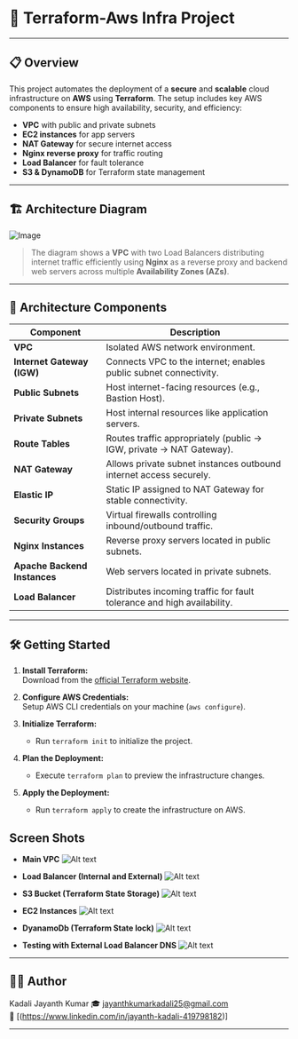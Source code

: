 # 🚀 Terraform-Aws Infra Project

---

## 📋 **Overview**

This project automates the deployment of a **secure** and **scalable** cloud infrastructure on **AWS** using **Terraform**. The setup includes key AWS components to ensure high availability, security, and efficiency:

- **VPC** with public and private subnets  
- **EC2 instances** for app servers  
- **NAT Gateway** for secure internet access  
- **Nginx reverse proxy** for traffic routing  
- **Load Balancer** for fault tolerance  
- **S3 & DynamoDB** for Terraform state management  


---

## 🏗️ **Architecture Diagram**

![Image](https://github.com/user-attachments/assets/43abfc17-d0fe-4f4f-9ca9-3fc95a95b562)

> The diagram shows a **VPC** with two Load Balancers distributing internet traffic efficiently using **Nginx** as a reverse proxy and backend web servers across multiple **Availability Zones (AZs)**.

---

## 🧩 **Architecture Components**

| Component                    | Description                                                            |
|------------------------------|------------------------------------------------------------------------|
| **VPC**                      | Isolated AWS network environment.                                      |
| **Internet Gateway (IGW)**   | Connects VPC to the internet; enables public subnet connectivity.      |
| **Public Subnets**           | Host internet-facing resources (e.g., Bastion Host).                   |
| **Private Subnets**          | Host internal resources like application servers.                      |
| **Route Tables**             | Routes traffic appropriately (public → IGW, private → NAT Gateway).    |
| **NAT Gateway**              | Allows private subnet instances outbound internet access securely.     | 
| **Elastic IP**               | Static IP assigned to NAT Gateway for stable connectivity.             |
| **Security Groups**          | Virtual firewalls controlling inbound/outbound traffic.                |
| **Nginx Instances**          | Reverse proxy servers located in public subnets.                       |
| **Apache Backend Instances** | Web servers located in private subnets.                                |
| **Load Balancer**            | Distributes incoming traffic for fault tolerance and high availability.|

---

## 🛠️ **Getting Started**

1. **Install Terraform:**  
   Download from the [official Terraform website](https://www.terraform.io/downloads).

2. **Configure AWS Credentials:**  
   Setup AWS CLI credentials on your machine (`aws configure`).

3. **Initialize Terraform:**
   - Run `terraform init` to initialize the project.

4. **Plan the Deployment:**
   - Execute `terraform plan` to preview the infrastructure changes.

5. **Apply the Deployment:**
   - Run `terraform apply` to create the infrastructure on AWS.

## Screen Shots
- **Main VPC**
![Alt text](images/vpc.png)

- **Load Balancer (Internal and External)**
![Alt text](images/loadbalancers.png)

- **S3 Bucket (Terraform State Storage)**
![Alt text](images/s3.png)

- **EC2 Instances**
![Alt text](images/ec2.png)

- **DyanamoDb (Terraform State lock)**
![Alt text](images/dyanamodb-lock.png)


- **Testing with External Load Balancer DNS**
![Alt text](images/elb-test.png)


---

## 👨‍💻 Author  
Kadali Jayanth Kumar 
🎓 jayanthkumarkadali25@gmail.com   
🔗 [(https://www.linkedin.com/in/jayanth-kadali-419798182)]

---

